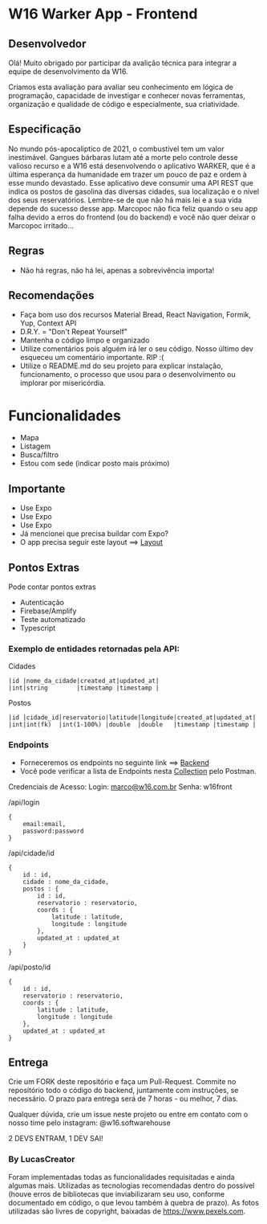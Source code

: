 # W16 Warker App - Frontend

## Desenvolvedor

Olá! Muito obrigado por participar da avalição técnica para integrar a equipe de desenvolvimento da W16.

Criamos esta avaliação para avaliar seu conhecimento em lógica de programação, capacidade de investigar e conhecer novas ferramentas, organização e qualidade de código e especialmente, sua criatividade.

## Especificação
No mundo pós-apocaliptico de 2021, o combustível tem um valor inestimável. Gangues bárbaras lutam até a morte pelo controle desse valioso recurso e a W16 está desenvolvendo o aplicativo WARKER, que é a última esperança da humanidade em trazer um pouco de paz e ordem à esse mundo devastado.
Esse aplicativo deve consumir uma API REST que indica os postos de gasolina das diversas cidades, sua localização e o nível dos seus reservatórios. Lembre-se de que não há mais lei e a sua vida depende do sucesso desse app. Marcopoc não fica feliz quando o seu app falha devido a erros do frontend (ou do backend) e você não quer deixar o Marcopoc irritado...

## Regras
- Não há regras, não há lei, apenas a sobrevivência importa! 

## Recomendações
- Faça bom uso dos recursos Material Bread, React Navigation, Formik, Yup, Context API
- D.R.Y. = "Don't Repeat Yourself"
- Mantenha o código limpo e organizado
- Utilize comentários pois alguém irá ler o seu código. Nosso último dev esqueceu um comentário importante. RIP :(
- Utilize o README.md do seu projeto para explicar instalação, funcionamento, o processo que usou para o desenvolvimento ou implorar por misericórdia.

# Funcionalidades
- Mapa
- Listagem
- Busca/filtro
- Estou com sede (indicar posto mais próximo)

## Importante
- Use Expo
- Use Expo
- Use Expo
- Já mencionei que precisa buildar com Expo?
- O app precisa seguir este layout ==> [Layout](https://www.figma.com/file/22YXdBw0fOcOcWeK4DZTs1/W16-Warker-App-Frontend?node-id=0%3A1)

## Pontos Extras
Pode contar pontos extras
- Autenticação
- Firebase/Amplify
- Teste automatizado
- Typescript

### Exemplo de entidades retornadas pela API:

Cidades
```
|id |nome_da_cidade|created_at|updated_at|
|int|string        |timestamp |timestamp |
```

Postos
```
|id |cidade_id|reservatorio|latitude|longitude|created_at|updated_at|
|int|int(fk)  |int(1-100%) |double  |double   |timestamp |timestamp |
```

### Endpoints
- Forneceremos os endpoints no seguinte link ==> [Backend](https://warker-api.herokuapp.com)
- Você pode verificar a lista de Endpoints nesta [Collection](https://www.getpostman.com/collections/49738c9f93ceaa92aded) pelo Postman.

Credenciais de Acesso:
    Login: marco@w16.com.br
    Senha: w16front
    
/api/login
```
{
    email:email,
    password:password
}
```

/api/cidade/id
```
{
    id : id,
    cidade : nome_da_cidade,
    postos : {
        id : id,
        reservatorio : reservatorio,
        coords : {
            latitude : latitude,
            longitude : longitude
        },
        updated_at : updated_at
    }
}
```

/api/posto/id
```
{
    id : id,
    reservatorio : reservatorio,
    coords : {
        latitude : latitude,
        longitude : longitude
    },
    updated_at : updated_at
}
```

## Entrega
Crie um FORK deste repositório e faça um Pull-Request. Commite no repositório todo o código do backend, juntamente com instruções, se necessário. O prazo para entrega será de 7 horas - ou melhor, 7 dias.

Qualquer dúvida, crie um issue neste projeto ou entre em contato com o nosso time pelo instagram: @w16.softwarehouse

2 DEVS ENTRAM, 1 DEV SAI!

### By LucasCreator

Foram implementadas todas as funcionalidades requisitadas e ainda algumas mais.
Utilizadas as tecnologias recomendadas dentro do possível (houve erros de bibliotecas que inviabilizaram seu uso, conforme documentado em código, o que levou também à quebra de prazo).
As fotos utilizadas são livres de copyright, baixadas de https://www.pexels.com.